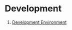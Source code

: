 Development
==================================================


1. [Development Environment](/Handbook/Development+Environment)
